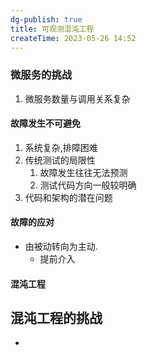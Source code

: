 ```yaml
---
dg-publish: true
title: 可观测混沌工程
createTime: 2023-05-26 14:52  
---
```


### 微服务的挑战

1.  微服务数量与调用关系复杂

#### 故障发生不可避免
1. 系统复杂,排障困难
2. 传统测试的局限性
	1. 故障发生往往无法预测
	2. 测试代码方向一般较明确
3. 代码和架构的潜在问题

#### 故障的应对
- 由被动转向为主动.
	- 提前介入
#### 混沌工程
## 混沌工程的挑战
- 

